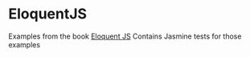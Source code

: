 EloquentJS
==========

Examples from the book
[Eloquent JS](http://eloquentjavascript.net/)
Contains Jasmine tests for those examples
